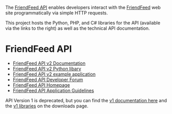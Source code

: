 The [FriendFeed API](http://friendfeed.com/api/) enables developers interact with the [FriendFeed](http://friendfeed.com/) web site programmatically via simple HTTP requests.

This project hosts the Python, PHP, and C# libraries for the API (available via the links to the right) as well as the technical API documentation.

# FriendFeed API #
  * [FriendFeed API v2 Documentation](http://friendfeed.com/api/documentation)
  * [FriendFeed API v2 Python libary](http://friendfeed-api.googlecode.com/files/friendfeed-api-2.0.tar.gz)
  * [FriendFeed API v2 example application](http://code.google.com/p/friendfeed-api-example/)
  * [FriendFeed API Developer Forum](http://groups.google.com/group/friendfeed-api)
  * [FriendFeed API Homepage](http://friendfeed.com/api/)
  * [FriendFeed API Application Guidelines](http://friendfeed.com/api/guidelines)

API Version 1 is deprecated, but you can find the [v1 documentation here](http://code.google.com/p/friendfeed-api/wiki/ApiDocumentation) and the [v1 libraries](http://code.google.com/p/friendfeed-api/downloads/list) on the downloads page.


